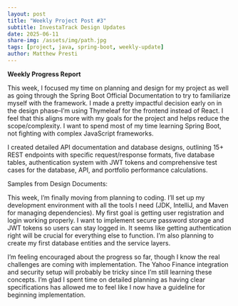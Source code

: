 ```yaml
---
layout: post
title: "Weekly Project Post #3"
subtitle: InvestaTrack Design Updates
date: 2025-06-11
share-img: /assets/img/path.jpg
tags: [project, java, spring-boot, weekly-update]
author: Matthew Presti
---
```


**Weekly Progress Report**


This week, I focused my time on planning and design for my project as well as going through the Spring Boot Official Documentation to try to familiarize myself with the framework. I made a pretty impactful decision early on in the design phase–I’m using Thymeleaf for the frontend instead of React. I feel that this aligns more with my goals for the project and helps reduce the scope/complexity. I want to spend most of my time learning Spring Boot, not fighting with complex JavaScript frameworks.

I created detailed API documentation and database designs, outlining 15+ REST endpoints with specific request/response formats, five database tables, authentication system with JWT tokens and comprehensive test cases for the database, API, and portfolio performance calculations.


Samples from Design Documents:






This week, I’m finally moving from planning to coding. I’ll set up my development environment with all the tools I need (JDK, IntelliJ, and Maven for managing dependencies). My first goal is getting user registration and login working properly. I want to implement secure password storage and JWT tokens so users can stay logged in. It seems like getting authentication right will be crucial for everything else to function. I’m also planning to create my first database entities and the service layers.

I’m feeling encouraged about the progress so far, though I know the real challenges are coming with implementation. The Yahoo Finance integration and security setup will probably be tricky since I’m still learning these concepts. I’m glad I spent time on detailed planning as having clear specifications has allowed me to feel like I now have a guideline for beginning implementation.
